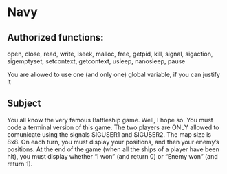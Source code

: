 # Navy

## Authorized functions:
open, close, read, write, lseek, malloc, free, getpid, kill, signal,
sigaction, sigemptyset, setcontext, getcontext, usleep, nanosleep, pause

You are allowed to use one (and only one) global variable, if you can justify it

## Subject

You all know the very famous Battleship game. Well, I hope
so.
You must code a terminal version of this game.
The two players are ONLY allowed to comunicate using the
signals SIGUSER1 and SIGUSER2.
The map size is 8x8. On each turn, you must display your
positions, and then your enemy’s positions.
At the end of the game (when all the ships of a player have
been hit), you must display whether “I won” (and return 0) or
“Enemy won” (and return 1).
